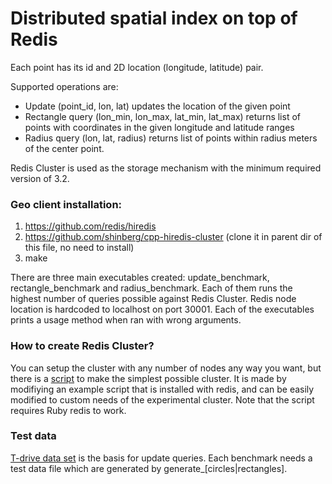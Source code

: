 # Distributed spatial index on top of Redis

Each point has its id and 2D location (longitude, latitude) pair.

Supported operations are:
- Update (point_id, lon, lat) updates the location of the given point
- Rectangle query (lon_min, lon_max, lat_min, lat_max) returns list of points with coordinates in the given longitude and latitude ranges
- Radius query (lon, lat, radius) returns list of points within radius meters of the center point.

Redis Cluster is used as the storage mechanism with the minimum required version of 3.2.

### Geo client installation:
1. https://github.com/redis/hiredis
2. https://github.com/shinberg/cpp-hiredis-cluster
    (clone it in parent dir of this file, no need to install)
3. make

There are three main executables created: update_benchmark, rectangle_benchmark and radius_benchmark. Each of them runs the highest number of queries possible against Redis Cluster. Redis node location is hardcoded to localhost on port 30001. Each of the executables prints a usage method when ran with wrong arguments.

### How to create Redis Cluster?
You can setup the cluster with any number of nodes any way you want, but there is a [script](config/create-cluster) to make the simplest possible cluster. It is made by modifiying an example script that is installed with redis, and can be easily modified to custom needs of the experimental cluster. Note that the script requires Ruby redis to work.


### Test data
[T-drive data set](https://www.microsoft.com/en-us/research/publication/t-drive-trajectory-data-sample/) is the basis for update queries.
Each benchmark needs a test data file which are generated by generate_[circles|rectangles].

